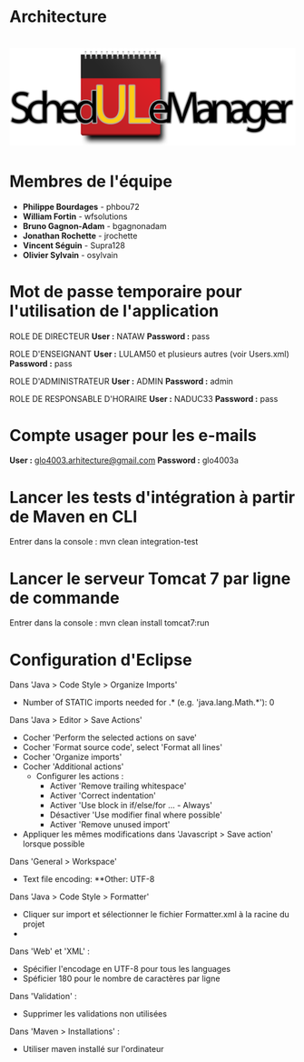 Architecture
============

# <img src="https://github.com/glo-ulaval/Architecture/blob/7c7a0627c9be33064b959c31808eac6f0a953f4c/schedulemanager/src/main/webapp/assets/img/logo.png?raw=true"/>

Membres de l'équipe
===================

- **Philippe Bourdages** - phbou72
- **William Fortin** - wfsolutions
- **Bruno Gagnon-Adam** - bgagnonadam
- **Jonathan Rochette** - jrochette
- **Vincent Séguin** - Supra128
- **Olivier Sylvain** - osylvain

Mot de passe temporaire pour l'utilisation de l'application
===========================================================

ROLE DE DIRECTEUR
**User :** NATAW
**Password :** pass

ROLE D'ENSEIGNANT
**User :** LULAM50 et plusieurs autres (voir Users.xml)
**Password :** pass

ROLE D'ADMINISTRATEUR
**User :** ADMIN
**Password :** admin

ROLE DE RESPONSABLE D'HORAIRE
**User :** NADUC33
**Password :** pass

Compte usager pour les e-mails
===========================================================

**User :** glo4003.arhitecture@gmail.com
**Password :** glo4003a

Lancer les tests d'intégration à partir de Maven en CLI 
=======================================================

Entrer dans la console : mvn clean integration-test

Lancer le serveur Tomcat 7 par ligne de commande
=======================================================

Entrer dans la console : mvn clean install tomcat7:run

Configuration d'Eclipse
=======================

Dans 'Java > Code Style > Organize Imports'
  * Number of STATIC imports needed for .* (e.g. 'java.lang.Math.*'): 0
	
Dans 'Java > Editor > Save Actions'
  * Cocher 'Perform the selected actions on save'
  * Cocher 'Format source code', select 'Format all lines'
  * Cocher 'Organize imports'
  * Cocher 'Additional actions'
    * Configurer les actions : 
      * Activer 'Remove trailing whitespace'
      * Activer 'Correct indentation'
      * Activer 'Use block in if/else/for ... - Always'
      * Désactiver 'Use modifier final where possible'
      * Activer 'Remove unused import'
  * Appliquer les mêmes modifications dans 'Javascript > Save action' lorsque possible
	
Dans 'General > Workspace'
  * Text file encoding:
    **Other: UTF-8

Dans 'Java > Code Style > Formatter'
  * Cliquer sur import et sélectionner le fichier Formatter.xml à la racine du projet
  * 

Dans 'Web' et 'XML' : 
  * Spécifier l'encodage en UTF-8 pour tous les languages
  * Spéficier 180 pour le nombre de caractères par ligne

Dans 'Validation' : 
  * Supprimer les validations non utilisées

Dans 'Maven > Installations' : 
  * Utiliser maven installé sur l'ordinateur

